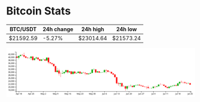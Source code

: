 # Bitcoin Stats

BTC/USDT|24h change|24h high|24h low|
|---|---|---|---|
|$21592.59|-5.27%|$23014.64|$21573.24|

<img src="./chart.svg">
